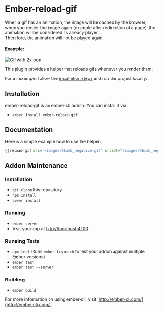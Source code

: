 # Ember-reload-gif
When a gif has an animation, the image will be cached by the browser, when you render the image again (example after redirection of a page),
the animation will be considered as already played.  
Therefore, the animation will not be played again.  
#### Example:
![Gif with 2x loop](https://cloud.githubusercontent.com/assets/7160913/21771378/0990163a-d67f-11e6-8511-47f0d4eaf2c3.gif)

This plugin provides a helper that reloads gifs whenever you render them.  

For an example, follow the [installation steps](#installation-1) and run the project locally.

## Installation
ember-reload-gif is an ember-cli addon. You can install it via:
* `ember install ember-reload-gif`

## Documentation
Here is a simple example how to use the helper:
```hbs
{{reload-gif src='/images/thumb_negative.gif' srcset="/images/thumb_negative.gif 1x, /images/thumb_negative_@2x.gif 2x" alt="thumb-positive" width="700" class="my-gif"}}
```

## Addon Maintenance
### Installation
* `git clone` this repository
* `npm install`
* `bower install`

### Running
* `ember server`
* Visit your app at [http://localhost:4200](http://localhost:4200).

### Running Tests
* `npm test` (Runs `ember try:each` to test your addon against multiple Ember versions)
* `ember test`
* `ember test --server`

### Building
* `ember build`

For more information on using ember-cli, visit [http://ember-cli.com/](http://ember-cli.com/).
